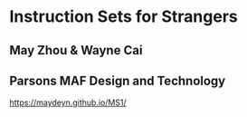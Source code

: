 # Instruction Sets for Strangers 
## May Zhou & Wayne Cai
## Parsons MAF Design and Technology
https://maydeyn.github.io/MS1/
